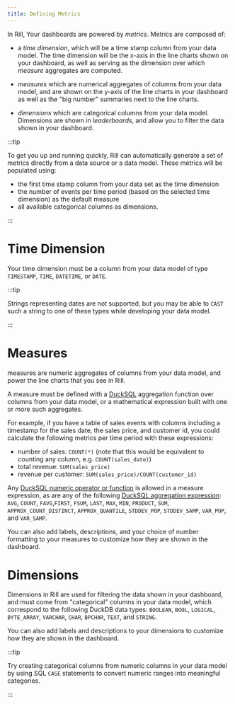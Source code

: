 ```yaml
---
title: Defining Metrics
---
```


In Rill, Your dashboards are powered by _metrics_. Metrics are composed of:
* a _time dimension_, which will be a time stamp column from your data model. The time dimension will be the x-axis in the line charts shown on your dashboard, as well as serving as the dimension over which _measure_ aggregates are computed.

* _measures_ which are numerical aggregates of columns from your data model, and are shown on the y-axis of the line charts in your dashboard as well as the "big number" summaries next to the line charts. 

* _dimensions_ which are categorical columns from your data model. Dimensions are shown in _leaderboards_, and allow you to filter the data shown in your dashboard.

:::tip

To get you up and running quickly, Rill can automatically generate a set of metrics directly from a data source or a data model. These metrics will be populated using:
* the first time stamp column from your data set as the time dimension
* the number of events per time period (based on the selected time dimension) as the default measure
* all available categorical columns as dimensions.

:::

# Time Dimension

Your time dimension must be a column from your data model of type `TIMESTAMP`, `TIME`, `DATETIME`, or `DATE`.

:::tip

Strings representing dates are not supported, but you may be able to `CAST` such a string to one of these types while developing your data model.

:::

# Measures
measures are numeric aggregates of columns from your data model, and power the line charts that you see in Rill.

A measure must be defined with a [DuckSQL](./sqldialects/duck-sql.md) aggregation function over columns from your data model, or a mathematical expression built with one or more such aggregates.

For example, if you have a table of sales events with columns including a timestamp for the sales date, the sales price, and customer id, you could calculate the following metrics per time period with these expressions:
* number of sales: `COUNT(*)` (note that this would be equivalent to counting any column, e.g. `COUNT(sales_date)`)
* total revenue: `SUM(sales_price)` 
* revenue per customer: `SUM(sales_price)/COUNT(customer_id)`

Any [DuckSQL numeric operator or function](https://duckdb.org/docs/sql/functions/numeric) is allowed in a measure expression, as are any of the following [DuckSQL aggregation expression](https://duckdb.org/docs/sql/aggregates): `AVG`, `COUNT`, `FAVG`,`FIRST`, `FSUM`, `LAST`, `MAX`, `MIN`, `PRODUCT`, `SUM`, `APPROX_COUNT_DISTINCT`, `APPROX_QUANTILE`, `STDDEV_POP`, `STDDEV_SAMP`, `VAR_POP`, and `VAR_SAMP`.

You can also add labels, descriptions, and your choice of number formatting to your measures to customize how they are shown in the dashboard.

# Dimensions


Dimensions in Rill are used for filtering the data shown in your dashboard, and must come from "categorical" columns in your data model, which correspond to the following DuckDB data types: `BOOLEAN`, `BOOL`, `LOGICAL`, `BYTE_ARRAY`, `VARCHAR`, `CHAR`, `BPCHAR`, `TEXT`, and `STRING`.

You can also add labels and descriptions to your dimensions to customize how they are shown in the dashboard.

:::tip

Try creating categorical columns from numeric columns in your data model by using SQL `CASE` statements to convert numeric ranges into meaningful categories.

:::

